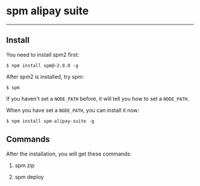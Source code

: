# spm alipay suite

-------

## Install

You need to install spm2 first:

    $ npm install spm@~2.0.0 -g

After spm2 is installed, try spm:

    $ spm

If you haven't set a `NODE_PATH` before, it will tell you how to set a `NODE_PATH`.

When you have set a `NODE_PATH`, you can install it now:

    $ npm install spm-alipay-suite -g


## Commands

After the installation, you will get these commands:

1. spm zip

2. spm deploy

